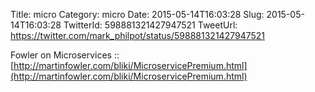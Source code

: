 Title: micro
Category: micro
Date: 2015-05-14T16:03:28
Slug: 2015-05-14T16:03:28
TwitterId: 598881321427947521
TweetUrl: https://twitter.com/mark_philpot/status/598881321427947521

Fowler on Microservices :: [http://martinfowler.com/bliki/MicroservicePremium.html](http://martinfowler.com/bliki/MicroservicePremium.html)